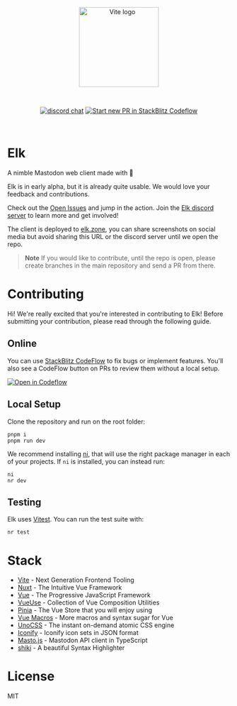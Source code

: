 <p align="center">
  <a href="https://viteconf.org" target="_blank" rel="noopener noreferrer">
    <img width="180" src="https://elk.zone/logo.svg" alt="Vite logo">
  </a>
</p>
<br/>
<p align="center">
  <a href="https://chat.elk.zone"><img src="https://img.shields.io/badge/chat-discord-blue?style=flat&logo=discord" alt="discord chat"></a>
  <a href="https://pr.new/elk-zone/elk"><img src="https://developer.stackblitz.com/img/start_pr_dark_small.svg" alt="Start new PR in StackBlitz Codeflow"></a>
</p>
<br/>

# Elk

A nimble Mastodon web client made with 🧡

Elk is in early alpha, but it is already quite usable. We would love your feedback and contributions.

Check out the [Open Issues](https://github.com/elk-zone/elk/issues) and jump in the action. Join the [Elk discord server](https://chat.elk.zone) to learn more and get involved!

The client is deployed to [elk.zone](https://elk.zone), you can share screenshots on social media but avoid sharing this URL or the discord server until we open the repo.

> **Note** 
> If you would like to contribute, until the repo is open, please create branches in the main repository and send a PR from there.

# Contributing

Hi! We're really excited that you're interested in contributing to Elk! Before submitting your contribution, please read through the following guide.

## Online

You can use [StackBlitz CodeFlow](https://stackblitz.com/codeflow) to fix bugs or implement features. You'll also see a CodeFlow button on PRs to review them without a local setup.

[![Open in Codeflow](https://developer.stackblitz.com/img/open_in_codeflow.svg)](https:///pr.new/___GH_ACCOUNT__/___GH_REPOSITORY___)

## Local Setup

Clone the repository and run on the root folder:

```
pnpm i
pnpm run dev
```

We recommend installing [ni](https://github.com/antfu/ni#ni), that will use the right package manager in each of your projects. If `ni` is installed, you can instead run:

```
ni
nr dev
```

## Testing

Elk uses [Vitest](https://vitest.dev). You can run the test suite with:

```
nr test
```

# Stack

- [Vite](https://vitejs.dev/) - Next Generation Frontend Tooling
- [Nuxt](https://nuxtjs.org/) - The Intuitive Vue Framework
- [Vue](https://vuejs.org/) - The Progressive JavaScript Framework
- [VueUse](https://vueuse.org/) - Collection of Vue Composition Utilities
- [Pinia](https://pinia.vuejs.org/) - The Vue Store that you will enjoy using
- [Vue Macros](https://vue-macros.sxzz.moe/) - More macros and syntax sugar for Vue
- [UnoCSS](https://uno.antfu.me/) - The instant on-demand atomic CSS engine
- [Iconify](https://github.com/iconify/icon-sets#iconify-icon-sets-in-json-format) - Iconify icon sets in JSON format
- [Masto.js](https://neet.github.io/masto.js) - Mastodon API client in TypeScript
- [shiki](https://shiki.matsu.io/) - A beautiful Syntax Highlighter

# License

MIT
